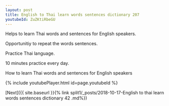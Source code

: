 ```yaml
---
layout: post
title: English to Thai learn words sentences dictionary 207 
youtubeId: ZuZKtiRbeGU
---
```

 
 
Helps to learn Thai words and sentences for English speakers.

Opportunitiy to repeat the words sentences. 

Practice Thai language. 
 
10 minutes practice every day. 
 
How to learn Thai words and sentences for English speakers 
 
{% include youtubePlayer.html id=page.youtubeId %}
 
 
[Next]({{ site.baseurl }}{% link  split1/_posts/2018-10-17-English to thai learn words sentences dictionary 42 .md%})
 
